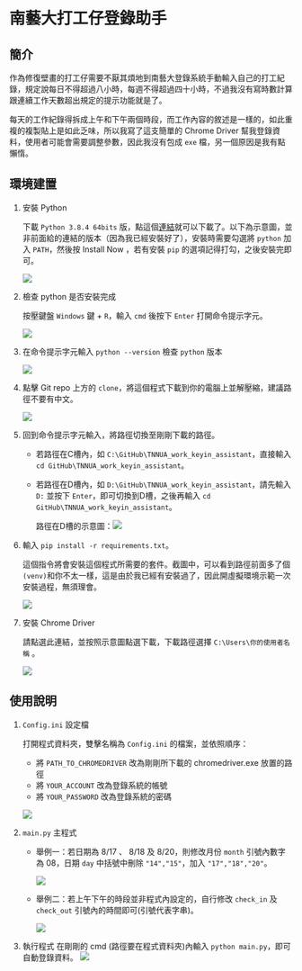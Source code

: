 # 南藝大打工仔登錄助手
## 簡介
作為修復壁畫的打工仔需要不厭其煩地到南藝大登錄系統手動輸入自己的打工紀錄，規定說每日不得超過八小時，每週不得超過四十小時，不過我沒有寫時數計算跟連續工作天數超出規定的提示功能就是了。

每天的工作紀錄得拆成上午和下午兩個時段，而工作內容的敘述是一樣的，如此重複的複製貼上是如此乏味，所以我寫了這支簡單的 Chrome Driver 幫我登錄資料，使用者可能會需要調整參數，因此我沒有包成 `exe` 檔，另一個原因是我有點懶惰。



## 環境建置
1. 安裝 Python

    下載 `Python 3.8.4 64bits` 版，點這個[連結](https://www.python.org/ftp/python/3.8.4/python-3.8.4-amd64.exe)就可以下載了。以下為示意圖，並非前面給的連結的版本（因為我已經安裝好了），安裝時需要勾選將 `python` 加入 `PATH`，然後按 Install Now ，若有安裝 `pip` 的選項記得打勾，之後安裝完即可。

    ![](https://i.imgur.com/oxzXaiC.png)

2. 檢查 python 是否安裝完成
    
    按壓鍵盤 `Windows` 鍵 + `R`，輸入 `cmd` 後按下 `Enter` 打開命令提示字元。
    
    ![](https://i.imgur.com/REG9lUu.png)

    
3. 在命令提示字元輸入 `python --version` 檢查 `python` 版本

    ![](https://i.imgur.com/PQHs36C.png)
    
4. 點擊 Git repo 上方的 `clone`，將這個程式下載到你的電腦上並解壓縮，建議路徑不要有中文。
    
    ![](https://i.imgur.com/qoWO37o.png)

5. 回到命令提示字元輸入，將路徑切換至剛剛下載的路徑。

    * 若路徑在C槽內，如 `C:\GitHub\TNNUA_work_keyin_assistant`，直接輸入 `cd GitHub\TNNUA_work_keyin_assistant`。
    * 若路徑在D槽內，如 `D:\GitHub\TNNUA_work_keyin_assistant`，請先輸入 `D:` 並按下 `Enter`，即可切換到D槽，之後再輸入 `cd GitHub\TNNUA_work_keyin_assistant`。

        路徑在D槽的示意圖：![](https://i.imgur.com/37sQoWZ.png)

    
6. 輸入 `pip install -r requirements.txt`。

    這個指令將會安裝這個程式所需要的套件。截圖中，可以看到路徑前面多了個`(venv)`和你不太一樣，這是由於我已經有安裝過了，因此開虛擬環境示範一次安裝過程，無須理會。
    
    ![](https://i.imgur.com/oTsxCEA.png)

7. 安裝 Chrome Driver
    
    請點選此連結，並按照示意圖點選下載，下載路徑選擇 `C:\Users\你的使用者名稱` 。

    ![](https://i.imgur.com/WO9Kh4j.png)

 
## 使用說明
1. `Config.ini` 設定檔
    
    打開程式資料夾，雙擊名稱為 `Config.ini` 的檔案，並依照順序：
    * 將 `PATH_TO_CHROMEDRIVER` 改為剛剛所下載的 chromedriver.exe 放置的路徑
    * 將 `YOUR_ACCOUNT` 改為登錄系統的帳號
    * 將 `YOUR_PASSWORD` 改為登錄系統的密碼
    
    ![](https://i.imgur.com/P2AL9OJ.png)

2. `main.py` 主程式
    * 舉例一：若日期為 8/17 、 8/18 及 8/20，則修改月份 `month` 引號內數字為 08，日期 `day` 中括號中刪除 `"14","15"`，加入 `"17","18","20"`。
    
        ![](https://i.imgur.com/lMp1o5a.png)
    
    * 舉例二：若上午下午的時段並非程式內設定的，自行修改 `check_in` 及 `check_out` 引號內的時間即可(引號代表字串)。

        ![](https://i.imgur.com/WoxfN0Y.png)


3. 執行程式
    在剛剛的 cmd (路徑要在程式資料夾)內輸入 `python main.py`，即可自動登錄資料。
    ![](https://i.imgur.com/GyfyhBa.png)
